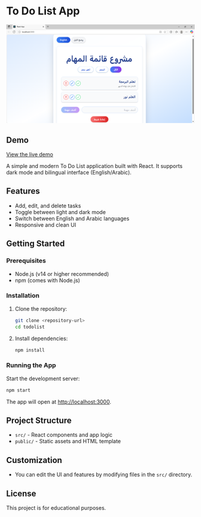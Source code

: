 # To Do List App

![Project Screenshot](public/screenshot.png)

## Demo

[View the live demo](https://astonishing-fudge-4af90e.netlify.app/)

A simple and modern To Do List application built with React. It supports dark mode and bilingual interface (English/Arabic).

## Features

- Add, edit, and delete tasks
- Toggle between light and dark mode
- Switch between English and Arabic languages
- Responsive and clean UI

## Getting Started

### Prerequisites

- Node.js (v14 or higher recommended)
- npm (comes with Node.js)

### Installation

1. Clone the repository:
   ```bash
   git clone <repository-url>
   cd todolist
   ```
2. Install dependencies:
   ```bash
   npm install
   ```

### Running the App

Start the development server:

```bash
npm start
```

The app will open at [http://localhost:3000](http://localhost:3000).

## Project Structure

- `src/` - React components and app logic
- `public/` - Static assets and HTML template

## Customization

- You can edit the UI and features by modifying files in the `src/` directory.

## License

This project is for educational purposes.
